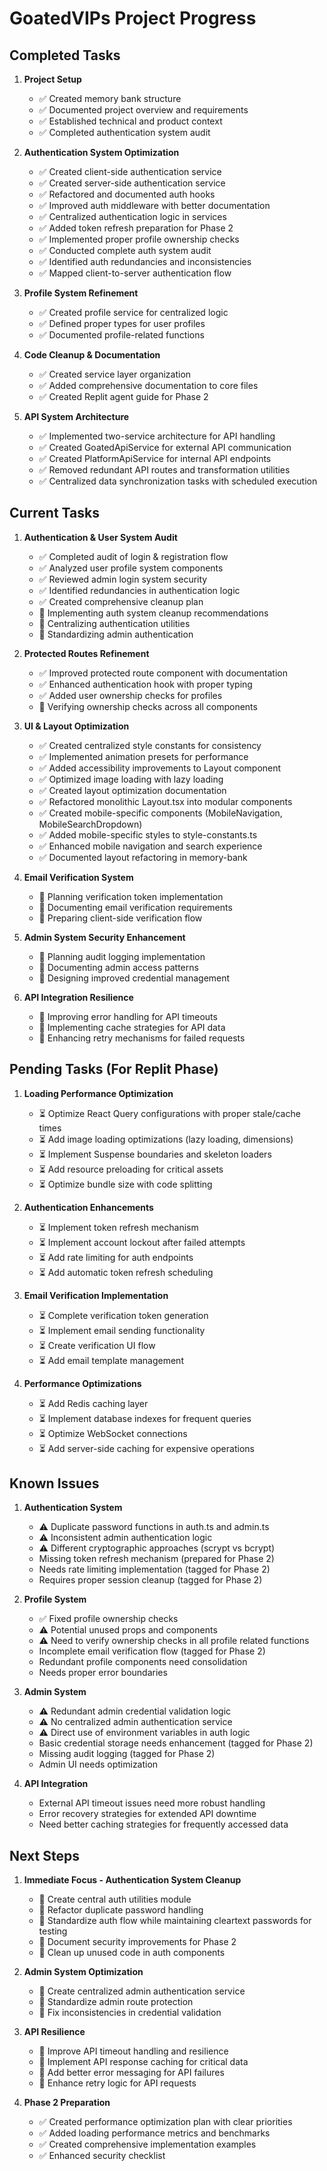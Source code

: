 # GoatedVIPs Project Progress

## Completed Tasks

1. **Project Setup**
   - ✅ Created memory bank structure
   - ✅ Documented project overview and requirements
   - ✅ Established technical and product context
   - ✅ Completed authentication system audit

2. **Authentication System Optimization**
   - ✅ Created client-side authentication service
   - ✅ Created server-side authentication service
   - ✅ Refactored and documented auth hooks
   - ✅ Improved auth middleware with better documentation
   - ✅ Centralized authentication logic in services
   - ✅ Added token refresh preparation for Phase 2
   - ✅ Implemented proper profile ownership checks
   - ✅ Conducted complete auth system audit
   - ✅ Identified auth redundancies and inconsistencies
   - ✅ Mapped client-to-server authentication flow

3. **Profile System Refinement**
   - ✅ Created profile service for centralized logic
   - ✅ Defined proper types for user profiles
   - ✅ Documented profile-related functions

4. **Code Cleanup & Documentation**
   - ✅ Created service layer organization
   - ✅ Added comprehensive documentation to core files
   - ✅ Created Replit agent guide for Phase 2

5. **API System Architecture**
   - ✅ Implemented two-service architecture for API handling
   - ✅ Created GoatedApiService for external API communication
   - ✅ Created PlatformApiService for internal API endpoints
   - ✅ Removed redundant API routes and transformation utilities
   - ✅ Centralized data synchronization tasks with scheduled execution

## Current Tasks

1. **Authentication & User System Audit**
   - ✅ Completed audit of login & registration flow
   - ✅ Analyzed user profile system components
   - ✅ Reviewed admin login system security
   - ✅ Identified redundancies in authentication logic
   - ✅ Created comprehensive cleanup plan
   - 🔄 Implementing auth system cleanup recommendations
   - 🔄 Centralizing authentication utilities
   - 🔄 Standardizing admin authentication

2. **Protected Routes Refinement**
   - ✅ Improved protected route component with documentation
   - ✅ Enhanced authentication hook with proper typing
   - ✅ Added user ownership checks for profiles
   - 🔄 Verifying ownership checks across all components

2. **UI & Layout Optimization**
   - ✅ Created centralized style constants for consistency
   - ✅ Implemented animation presets for performance
   - ✅ Added accessibility improvements to Layout component
   - ✅ Optimized image loading with lazy loading
   - ✅ Created layout optimization documentation
   - ✅ Refactored monolithic Layout.tsx into modular components
   - ✅ Created mobile-specific components (MobileNavigation, MobileSearchDropdown)
   - ✅ Added mobile-specific styles to style-constants.ts
   - ✅ Enhanced mobile navigation and search experience
   - ✅ Documented layout refactoring in memory-bank

3. **Email Verification System**
   - 🔄 Planning verification token implementation
   - 🔄 Documenting email verification requirements
   - 🔄 Preparing client-side verification flow

4. **Admin System Security Enhancement**
   - 🔄 Planning audit logging implementation
   - 🔄 Documenting admin access patterns
   - 🔄 Designing improved credential management

5. **API Integration Resilience**
   - 🔄 Improving error handling for API timeouts
   - 🔄 Implementing cache strategies for API data
   - 🔄 Enhancing retry mechanisms for failed requests

## Pending Tasks (For Replit Phase)

1. **Loading Performance Optimization**
   - ⏳ Optimize React Query configurations with proper stale/cache times
   - ⏳ Add image loading optimizations (lazy loading, dimensions)
   - ⏳ Implement Suspense boundaries and skeleton loaders
   - ⏳ Add resource preloading for critical assets
   - ⏳ Optimize bundle size with code splitting

2. **Authentication Enhancements**
   - ⏳ Implement token refresh mechanism
   - ⏳ Implement account lockout after failed attempts
   - ⏳ Add rate limiting for auth endpoints
   - ⏳ Add automatic token refresh scheduling

3. **Email Verification Implementation**
   - ⏳ Complete verification token generation
   - ⏳ Implement email sending functionality
   - ⏳ Create verification UI flow
   - ⏳ Add email template management

4. **Performance Optimizations**
   - ⏳ Add Redis caching layer 
   - ⏳ Implement database indexes for frequent queries
   - ⏳ Optimize WebSocket connections
   - ⏳ Add server-side caching for expensive operations

## Known Issues

1. **Authentication System**
   - ⚠️ Duplicate password functions in auth.ts and admin.ts
   - ⚠️ Inconsistent admin authentication logic
   - ⚠️ Different cryptographic approaches (scrypt vs bcrypt)
   - Missing token refresh mechanism (prepared for Phase 2)
   - Needs rate limiting implementation (tagged for Phase 2)
   - Requires proper session cleanup (tagged for Phase 2)

2. **Profile System**
   - ✅ Fixed profile ownership checks
   - ⚠️ Potential unused props and components
   - ⚠️ Need to verify ownership checks in all profile related functions
   - Incomplete email verification flow (tagged for Phase 2)
   - Redundant profile components need consolidation
   - Needs proper error boundaries

3. **Admin System**
   - ⚠️ Redundant admin credential validation logic
   - ⚠️ No centralized admin authentication service
   - ⚠️ Direct use of environment variables in auth logic
   - Basic credential storage needs enhancement (tagged for Phase 2)
   - Missing audit logging (tagged for Phase 2)
   - Admin UI needs optimization

4. **API Integration**
   - External API timeout issues need more robust handling
   - Error recovery strategies for extended API downtime
   - Need better caching strategies for frequently accessed data

## Next Steps

1. **Immediate Focus - Authentication System Cleanup**
   - 🔄 Create central auth utilities module
   - 🔄 Refactor duplicate password handling
   - 🔄 Standardize auth flow while maintaining cleartext passwords for testing
   - 🔄 Document security improvements for Phase 2
   - 🔄 Clean up unused code in auth components

2. **Admin System Optimization**
   - 🔄 Create centralized admin authentication service
   - 🔄 Standardize admin route protection
   - 🔄 Fix inconsistencies in credential validation

3. **API Resilience**
   - 🔄 Improve API timeout handling and resilience
   - 🔄 Implement API response caching for critical data
   - 🔄 Add better error messaging for API failures
   - 🔄 Enhance retry logic for API requests

2. **Phase 2 Preparation**
   - ✅ Created performance optimization plan with clear priorities
   - ✅ Added loading performance metrics and benchmarks
   - ✅ Created comprehensive implementation examples
   - ✅ Enhanced security checklist
